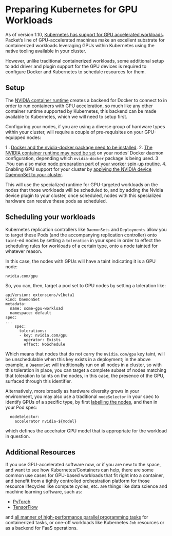 <!-- <meta>
{
    "title": "Kubernetes for GPU Workloads",
    "description": "Preparing Kubernetes for GPU Workloads",
    "tag": ["Kubernetes", "Docker", "GPU"],
    "seo-title": "Preparing Kubernetes for GPU Workloads - Packet Technical Guides",
    "seo-description": "Preparing Kubernetes for GPU Workloads",
    "og-title": "Preparing Kubernetes for GPU Workloads",
    "og-description": "Preparing Kubernetes for GPU Workloads"
}
</meta> -->


# Preparing Kubernetes for GPU Workloads

As of version 1.10, [Kubernetes has support for GPU accelerated workloads](https://kubernetes.io/docs/tasks/manage-gpus/scheduling-gpus/). Packet’s line of GPU-accelerated machines make an excellent substrate for containerized workloads leveraging GPUs within Kubernetes using the native tooling available in your cluster. 

However, unlike traditional containerized workloads, some additional setup to add driver and plugin support for the GPU devices is required to configure Docker and Kubernetes to schedule resources for them.

## Setup

The [NVIDIA container runtime](https://developer.nvidia.com/nvidia-container-runtime) creates a backend for Docker to connect to in order to run containers with GPU acceleration, so much like any other container runtime supported by Kubernetes, this backend can be made available to Kubernetes, which we will need to setup first.

Configuring your nodes, if you are using a diverse group of hardware types within your cluster, will require a couple of pre-requisites on your GPU-equipped nodes:

1 . [Docker and the nvidia-docker package need to be installed](https://github.com/NVIDIA/nvidia-docker#quickstart).
2. [The NVIDIA container runtime may need be set](https://github.com/NVIDIA/k8s-device-plugin#preparing-your-gpu-nodes) on your nodes’ Docker daemon configuration, depending which `nvidia-docker` package is being used. 
3 .You can also make [node preparation part of your worker spin-up routine](https://gist.github.com/derekmerck/7b109745f0d0e42c7ea75bb3536907cd).
4. Enabling GPU support for your cluster by [applying the NVIDIA device DaemonSet to your cluster](https://github.com/NVIDIA/k8s-device-plugin#enabling-gpu-support-in-kubernetes).

This will use the specialized runtime for GPU-targeted workloads on the nodes that those workloads will be scheduled to, and by adding the Nvidia device plugin to your cluster, once scheduled, nodes with this specialized hardware can receive these pods as scheduled.

## Scheduling your workloads

Kubernetes replication controllers like `DaemonSets` and `Deployments` allow you to target these Pods (and the accompanying replication controller) onto `taint`-ed nodes by setting a `toleration` in your spec in order to effect the scheduling rules for workloads of a certain type, onto a node tainted for whatever reason.

In this case, the nodes with GPUs will have a taint indicating it is a GPU node:

```
nvidia.com/gpu
```

So, you can, then, target a pod set to GPU nodes by setting a toleration like:

```
apiVersion: extensions/v1beta1
kind: DaemonSet
metadata:
  name: some-gpu-workload
  namespace: default
spec:
...
    spec:
      tolerations:
      - key: nvidia.com/gpu
        operator: Exists
        effect: NoSchedule
```

Which means that nodes that do not carry the `nvidia.com/gpu` key taint, will be unschedulable when this key exists in a deployment; in the above example, a `DaemonSet` will traditionally run on all nodes in a cluster, so with this toleration in place, you can target a complete subset of nodes matching that toleration to taints on the nodes, in this case, the presence of the GPU, surfaced through this identifier. 

Alternatively, more broadly as hardware diversity grows in your environment, you may also use a traditional `nodeSelector` in your spec to identify GPUs of a specific type, by first [labelling the nodes](https://kubernetes.io/docs/tasks/configure-pod-container/assign-pods-nodes/), and then in your Pod spec:

```
  nodeSelector:
    accelerator nvidia-${model}
```

which defines the accelrator GPU model that is appropriate for the workload in question.

## Additional Resources

If you use GPU-accelerated software now, or if you are new to the space, and want to see how Kubernetes/Containers can help, there are some common use cases for GPU-based workloads that fit right into a container, and benefit from a tightly controlled orchestration platform for those resource lifecycles like compute cycles, etc. are things like data science and machine learning software, such as:

- [PyTorch](https://medium.com/dsnet/training-deep-neural-networks-on-a-gpu-with-pytorch-11079d89805)
- [TensorFlow](https://www.tensorflow.org/guide/gpu)

and [all manner of high-performance parallel programming tasks](https://developer.nvidia.com/udacity-cs344-intro-parallel-programming) for containerized tasks, or one-off workloads like Kubernetes `Job` resources or as a backend for FaaS operations. 